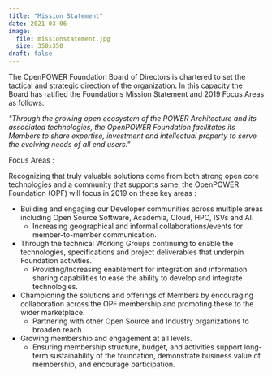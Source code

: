 ```yaml
---
title: "Mission Statement"
date: 2021-03-06
image:
  file: missionstatement.jpg
  size: 350x350
draft: false
---
```


The OpenPOWER Foundation Board of Directors is chartered to set the tactical and strategic direction of the organization.
In this capacity the Board has ratified the Foundations Mission Statement and 2019 Focus Areas as follows:

_"Through the growing open ecosystem of the POWER Architecture and its associated technologies,
the OpenPOWER Foundation facilitates its Members to share expertise, investment and intellectual property to serve the evolving needs of all end users."_

Focus Areas :

Recognizing that truly valuable solutions come from both strong open core technologies and a community that supports same,
the OpenPOWER Foundation (OPF) will focus in 2019 on these key areas :

- Building and engaging our Developer communities across multiple areas including Open Source Software, Academia, Cloud, HPC, ISVs and AI.
  - Increasing geographical and informal collaborations/events for member-to-member communication.
- Through the technical Working Groups continuing to enable the technologies, specifications and project deliverables that underpin Foundation activities.
  - Providing/Increasing enablement for integration and information sharing capabilities to ease the ability to develop and integrate technologies.
- Championing the solutions and offerings of Members by encouraging collaboration across the OPF membership and promoting these to the wider marketplace.
  - Partnering with other Open Source and Industry organizations to broaden reach.
- Growing membership and engagement at all levels.
  - Ensuring membership structure, budget, and activities support long-term sustainability of the foundation, demonstrate business value of membership, and encourage participation.

